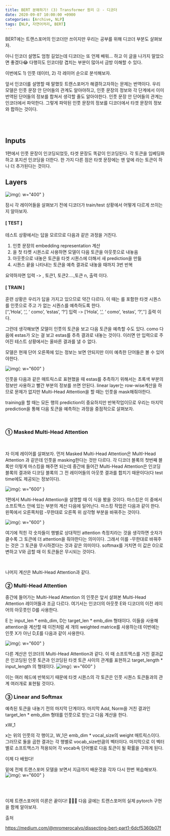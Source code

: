 ```yaml
---
title: BERT 분해하기! (3) Transformer 원리 ② - 디코더
date: 2020-09-07 10:00:00 +0900
categories: [Archive, NLP]
tags: [NLP, 자연어처리, BERT]
---
```


BERT에는 트랜스포머의 인코더만 쓰이지만 
우리는 공부를 위해 디코더 부분도 살펴보자.

아니 인코더 설명도 엄청 길었는데 디코더는 또 언제 배워... 하고 이 글을 나가지 말았으면 좋겠다😂
다행히도 인코더랑 겹치는 부분이 많아서 금방 이해할 수 있다.

이번에도 1) 인풋 데이터, 2) 각 레이어 순으로 분석해보자.

앞서 인코더를 설명할 때 말했듯 트랜스포머가 해결하고자하는 문제는 번역이다. 우리 모델은 인풋 문장 안 단어들의 관계도 알아야하고, 인풋 문장의 정보와 각 단계에서 이미 번역된 단어들의 정보를 합쳐서 생각할 줄도 알아야한다. 인풋 문장 안 단어들의 관계는 인코더에서 파악한다. 그렇게 파악된 인풋 문장의 정보를 디코더에서 타겟 문장의 정보와 합하는 것이다. 

<br/> <br/>

## Inputs

 1편에서 인풋 문장이 인코딩되었듯, 타겟 문장도 똑같이 인코딩된다. 각 토큰을 임베딩화하고 포지션 인코딩을 더한다.  한 가지 다른 점은 타겟 문장에는 맨 앞에 <SS>라는 토큰이 하나 더 추가된다는 것이다. 


## Layers
![img](/assets/images/archive/nlp/bert3/bert3-1.png){: w="400" }

잠시 각 레이어들을 살펴보기 전에 디코더가 train/test 상황에서 어떻게 다르게 쓰이는지 알아보자.

#### [ TEST ]

테스트 상황에서는 답을 모르므로 다음과 같은 과정을 거친다.

1. 인풋 문장의 embedding representation 계산
2. <SS>을 첫 타켓 시퀀스로 사용하면 모델이 다음 토큰을 아웃풋으로 내놓음
3. 아웃풋으로 내놓은 토큰을 타겟 시퀀스에 더해서 새 prediction을 만듦
4. 시퀀스 끝을 나타내는 <EOS> 토큰을 예측 결과로 내놓을 때까지 3번 반복

요약하자면 <SS> 입력 -> <SS>, 토큰1, 토큰2....,토큰 n, <EOS> 출력 이다.

#### [ TRAIN ]

훈련 상황은 우리가 답을 가지고 있으므로 약간 다르다. 이 때는 <SS>를 포함한 타겟 시퀀스를 인풋으로 주고 <SS>가 없는 시퀀스를 예측하도록 한다.   
[‘<SS>’,’Hola’, ‘,’, ‘ como’, ‘estas’, ‘?’] 입력 -> [’Hola’, ‘,’, ‘ como’, ‘estas’, ‘?’,’<EOS>’] 출력 이다. 

​그런데 생각해보면 모델이 인풋의 토큰을 보고 다음 토큰을 예측할 수도 있다. como 다음에 estas가 오는 걸 보고 estas를 추측 결과로 내놓는 것이다. 이러면 <SS>만 입력으로 주어진 테스트 상황에서는 올바른 결과를 낼 수 없다. 

모델은 현재 단어 오른쪽에 있는 정보는 보면 안되지만 이미 예측한 단어들은 볼 수 있어야한다. 

![img](/assets/images/archive/nlp/bert3/bert3-2.png){: w="600" }

인풋을 다음과 같은 매트릭스로 표현했을 때 estas를 추측하기 위해서는 초록색 부분의 정보만 사용하고 빨간 부분의 정보를 쓰면 안된다. linear layer는 row-wise계산을 하므로 문제가 없지만 Multi-Head Attention을 할 때는 인풋을 mask해줘야한다. 

​training을 할 때는 모든 행의 prediction이 중요하지만 반복작업이므로 우리는 마지막 prediction을 통해 다음 토큰을 예측하는 과정을 중점적으로 살펴보자. 

​
### ①  Masked Multi-Head Attention

​

자 이제 레이어를 살펴보자. 먼저 Masked Multi-Head Attention은 MultI-Head Attention 과 같은데 인풋을 masking한다는 것만 다르다. 각 디코더 블록의 첫번째 블록만 이렇게 마스킹을 해주면 되는데 중간에 들어간 Multi-Head Attention은 인코딩 블록의 결과와 디코딩 블록의 그 전 레이어들의 아웃풋 결과를 합치기 때문이다(다 test time에도 제공되는 정보이다).

![img](/assets/images/archive/nlp/bert3/bert3-3.png){: w="600" }


 1편에서 Multi-Head Attention을 설명할 때 이 식을 봤을 것이다. 마스킹은 이 중에서 소프트맥스 안에 있는 부분의 계산 다음에 일어난다. 마스킹 작업은 다음과 같이 한다. 왼쪽에서 오른쪽처럼 -무한대로 오른쪽 위 삼각형 부분을 바꿔주는 것이다.

![img](/assets/images/archive/nlp/bert3/bert3-4.png){: w="600" }
   
여기에 적힌 각 숫자들이 행별로 상대적인 attention 측정치라는 것을 생각하면 숫자가 클수록 그 토큰에 더 attention을 줘야한다는 의미이다. 그래서 이를 -무한대로 바꿔주는 것은 그 토큰을 무시하겠다는 것과 같은 의미이다. softmax를 거치면 이 값은 0으로 변하고 V와 곱할 때 이 토큰들은 무시되는 것이다.

​

나머지 계산은 Multi-Head Attention과 같다.

### ②  Multi-Head Attention

​중간에 들어가는 Multi-Head Attention 의 인풋은 앞서 살펴본 Multi-Head Attention 레이어들과 조금 다르다. 여기서는 인코더의 아웃풋 E와 디코더의 이전 레이어의 아웃풋인 D를 사용한다. 

E 는 input_len * emb_dim, D는 target_len * emb_dim 형태이다. 이들을 사용해 attention을 계산할 때 이전처럼 세 개의 weighted matrice를 사용하는데 이번에는 인풋 X가 아닌 D,E를 다음과 같이 사용한다. 

![img](/assets/images/archive/nlp/bert3/bert3-5.png){: w="600" }
 
다른 계산은 인코더의 Multi-Head Attention과 같다. 이 때 소프트맥스를 거친 결과값은 인코딩된 인풋 토큰과 인코딩된 타겟 토큰 사이의 관계를 표현하고 target_length * input_length 의 형태이다.
![img](/assets/images/archive/nlp/bert3/bert3-6.png){: w="600" }
 
이는 여러 헤드에 반복되기 때문에 타겟 시퀀스의 각 토큰은 인풋 시퀀스 토큰들과의 관계 여러개로 표현될 것이다. 


### ③ Linear and Softmax

​예측된 토큰을 내놓기 전의 마지막 단계이다. 마지막 Add, Norm을 거친 결과인 target_len * emb_dim 형태를 인풋으로 받는고 다음 계산을 한다.

xW_1

x는 위의 인풋의 각 행이고, W_1은 emb_dim * vocal_size의 weight 매트릭스이다. 그러므로 둘을 곱한 결과는 각 행별로 vocab_size만큼의 벡터이다. 마지막으로 이 벡터 별로 소프트맥스가 적용되어 각 vocab속 단어별로 다음 토큰이 될 확률을 구하게 된다. 


이제 다 배웠다!

밑에 전체 트랜스포머 모델을 보면서 지금까지 배운것을 각자 다시 한번 복습해보자.
![img](/assets/images/archive/nlp/bert3/bert3-7.png){: w="600" }

<br/> <br/>

 
이제 트랜스포머의 이론은 끝이다! 👏👏👏
다음 글에는 트랜스포머의 실제 pytorch 구현을 함께 알아보자.

출처

https://medium.com/@mromerocalvo/dissecting-bert-part1-6dcf5360b07f
